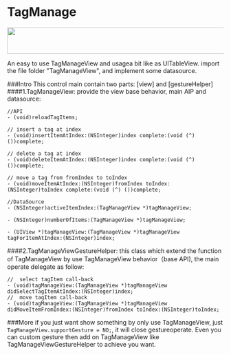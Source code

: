 TagManage 
==============
<p align="center"><img src="https://github.com/wuhanness/TagManage/blob/master/tagManageDemoShow.gif" width="570" height="61"/></p>

An easy to use TagManageView and usagea bit like as UITableView.
import the file folder "TagManageView", and implement some datasource.

###Intro
This control main contain two parts: [view] and [gestureHelper]
####1.TagManageView:
provide the view base behavior, main AIP and datasource:
```objc
//API
- (void)reloadTagItems;

// insert a tag at index
- (void)insertItemAtIndex:(NSInteger)index complete:(void (^) ())complete;

// delete a tag at index
- (void)deleteItemAtIndex:(NSInteger)index complete:(void (^) ())complete;

// move a tag from fromIndex to toIndex
- (void)moveItemAtIndex:(NSInteger)fromIndex toIndex:(NSInteger)toIndex complete:(void (^) ())complete;

//DataSource
- (NSInteger)activeItemIndex:(TagManageView *)tagManageView;

- (NSInteger)numberOfItems:(TagManageView *)tagManageView;

- (UIView *)tagManageView:(TagManageView *)tagManageView tagForItemAtIndex:(NSInteger)index;

```
####2.TagManageViewGestureHelper:
this class which extend the function of TagManageView by use TagManageView behavior（base API), the main operate delegate as follow:
```objc
//  select tagItem call-back
- (void)tagManageView:(TagManageView *)tagManageView didSelectTagItemAtIndex:(NSInteger)index;
//  move tagItem call-back
- (void)tagManageView:(TagManageView *)tagManageView didMoveItemFromIndex:(NSInteger)fromIndex toIndex:(NSInteger)toIndex;
```
###More
if you just want show something by only use TagManageView, just `TagManageView.supportGesture = NO;`, it will close gestureoperate. Even you can custom gesture then add on TagManageView like TagManageViewGestureHelper to achieve you want.
